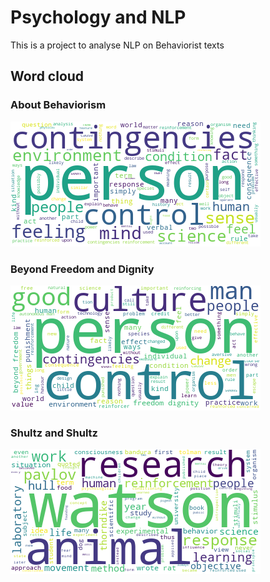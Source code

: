 # Psychology and NLP
This is a project to analyse NLP on Behaviorist texts

## Word cloud
### About Behaviorism
![Alt text](resources/about_behaviorism/word_cloud.png "About Behaviorism")

### Beyond Freedom and Dignity
![Alt text](resources/beyond_freedom_and_dignity/word_cloud.png "beyond_freedom_and_dignity")

### Shultz and Shultz
![Alt text](resources/shultz_and_shultz/word_cloud.png "shultz_and_shultz")
